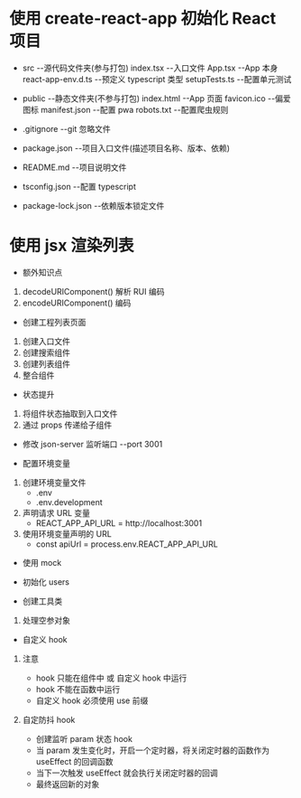 # 使用 create-react-app 初始化 React 项目

- src --源代码文件夹(参与打包)
  index.tsx --入口文件
  App.tsx --App 本身
  react-app-env.d.ts --预定义 typescript 类型
  setupTests.ts --配置单元测试
- public --静态文件夹(不参与打包)
  index.html --App 页面
  favicon.ico --偏爱图标
  manifest.json --配置 pwa
  robots.txt --配置爬虫规则

- .gitignore --git 忽略文件

- package.json --项目入口文件(描述项目名称、版本、依赖)

- README.md --项目说明文件

- tsconfig.json --配置 typescript

- package-lock.json --依赖版本锁定文件

# 使用 jsx 渲染列表

- 额外知识点

1. decodeURIComponent() 解析 RUI 编码
2. encodeURIComponent() 编码

- 创建工程列表页面

1. 创建入口文件
2. 创建搜索组件
3. 创建列表组件
4. 整合组件

- 状态提升

1. 将组件状态抽取到入口文件
2. 通过 props 传递给子组件

- 修改 json-server 监听端口
  --port 3001

- 配置环境变量

1. 创建环境变量文件
   - .env
   - .env.development
2. 声明请求 URL 变量
   - REACT_APP_API_URL = http://localhost:3001
3. 使用环境变量声明的 URL
   - const apiUrl = process.env.REACT_APP_API_URL

- 使用 mock

- 初始化 users

- 创建工具类

1. 处理空参对象

- 自定义 hook

1. 注意

   - hook 只能在组件中 或 自定义 hook 中运行
   - hook 不能在函数中运行
   - 自定义 hook 必须使用 use 前缀

2. 自定防抖 hook
   - 创建监听 param 状态 hook
   - 当 param 发生变化时，开启一个定时器，将关闭定时器的函数作为 useEffect 的回调函数
   - 当下一次触发 useEffect 就会执行关闭定时器的回调
   - 最终返回新的对象
